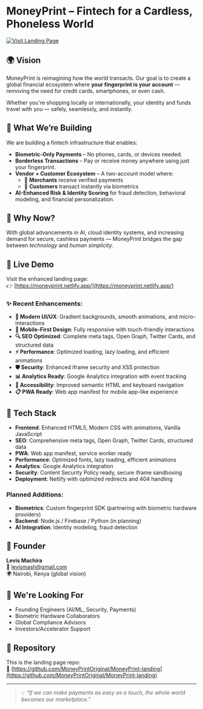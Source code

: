 # MoneyPrint – Fintech for a Cardless, Phoneless World

[![Visit Landing Page](https://img.shields.io/badge/Visit-Landing_Page-brightgreen?style=for-the-badge)](https://moneyprint.netlify.app/)

## 🌍 Vision
MoneyPrint is reimagining how the world transacts. Our goal is to create a global financial ecosystem where **your fingerprint is your account** — removing the need for credit cards, smartphones, or even cash.

Whether you're shopping locally or internationally, your identity and funds travel with you — safely, seamlessly, and instantly.

## 🧠 What We’re Building

We are building a fintech infrastructure that enables:
- **Biometric-Only Payments** – No phones, cards, or devices needed.
- **Borderless Transactions** – Pay or receive money anywhere using just your fingerprint.
- **Vendor + Customer Ecosystem** – A two-account model where:
  - 🧾 **Merchants** receive verified payments
  - 👤 **Customers** transact instantly via biometrics
- **AI-Enhanced Risk & Identity Scoring** for fraud detection, behavioral modeling, and financial personalization.

## 🔐 Why Now?

With global advancements in AI, cloud identity systems, and increasing demand for secure, cashless payments — MoneyPrint bridges the gap between *technology* and *human simplicity*.

## 🚀 Live Demo

Visit the enhanced landing page:  
👉 [https://moneyprint.netlify.app/](https://moneyprint.netlify.app/)

### ✨ Recent Enhancements:
- **🎨 Modern UI/UX**: Gradient backgrounds, smooth animations, and micro-interactions
- **📱 Mobile-First Design**: Fully responsive with touch-friendly interactions
- **🔍 SEO Optimized**: Complete meta tags, Open Graph, Twitter Cards, and structured data
- **⚡ Performance**: Optimized loading, lazy loading, and efficient animations
- **🛡️ Security**: Enhanced iframe security and XSS protection
- **📊 Analytics Ready**: Google Analytics integration with event tracking
- **🎯 Accessibility**: Improved semantic HTML and keyboard navigation
- **📋 PWA Ready**: Web app manifest for mobile app-like experience

## 🧰 Tech Stack

- **Frontend**: Enhanced HTML5, Modern CSS with animations, Vanilla JavaScript
- **SEO**: Comprehensive meta tags, Open Graph, Twitter Cards, structured data
- **PWA**: Web app manifest, service worker ready
- **Performance**: Optimized fonts, lazy loading, efficient animations
- **Analytics**: Google Analytics integration
- **Security**: Content Security Policy ready, secure iframe sandboxing
- **Deployment**: Netlify with optimized redirects and 404 handling

### Planned Additions:
- **Biometrics**: Custom fingerprint SDK (partnering with biometric hardware providers)
- **Backend**: Node.js / Firebase / Python (in planning)
- **AI Integration**: Identity modeling, fraud detection

## 👤 Founder

**Levis Machira**  
📧 levismash@gmail.com  
🌍 Nairobi, Kenya (global vision)

## 🤝 We're Looking For

- Founding Engineers (AI/ML, Security, Payments)
- Biometric Hardware Collaborators
- Global Compliance Advisors
- Investors/Accelerator Support

## 📌 Repository

This is the landing page repo:  
🔗 [https://github.com/MoneyPrintOriginal/MoneyPrint-landing](https://github.com/MoneyPrintOriginal/MoneyPrint-landing)

---

> 💡 _"If we can make payments as easy as a touch, the whole world becomes our marketplace."_
